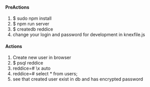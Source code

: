 <h4>PreActions</h4>
<ol>
	<li>$ sudo npm install</li>
	<li>$ npm run server</li>
	<li>$ createdb reddice</li>
	<li>change your login and password for development in knexfile.js</li>
</ol>

<h4>Actions</h4>
<ol>
	<li>Create new user in browser</li>
	<li>$ psql reddice</li>
	<li>reddice=# \x auto</li>
	<li>reddice=# select * from users;</li>
	<li>see that created user exist in db and has encrypted password</li>
</ol>
